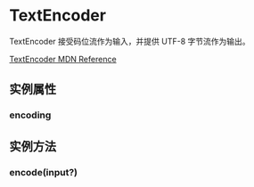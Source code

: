 # TextEncoder

TextEncoder 接受码位流作为输入，并提供 UTF-8 字节流作为输出。

[TextEncoder MDN Reference](https://developer.mozilla.org/zh-CN/docs/Web/API/TextEncoder)


## 实例属性


### encoding

<!-- UTSJSON.TextEncoder.encoding.description -->

<!-- UTSJSON.TextEncoder.encoding.param -->

<!-- UTSJSON.TextEncoder.encoding.returnValue -->

<!-- UTSJSON.TextEncoder.encoding.test -->

<!-- UTSJSON.TextEncoder.encoding.compatibility -->

<!-- UTSJSON.TextEncoder.encoding.tutorial -->


## 实例方法


### encode(input?)

<!-- UTSJSON.TextEncoder.encode.description -->

<!-- UTSJSON.TextEncoder.encode.param -->

<!-- UTSJSON.TextEncoder.encode.returnValue -->

<!-- UTSJSON.TextEncoder.encode.test -->

<!-- UTSJSON.TextEncoder.encode.compatibility -->

<!-- UTSJSON.TextEncoder.encode.tutorial -->
